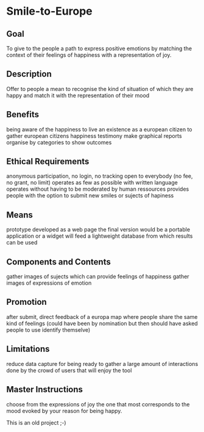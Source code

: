 # Smile-to-Europe

## Goal
To give to the people a path to express positive emotions by matching the context of their feelings of happiness with a representation of joy.

## Description
Offer to people a mean to recognise the kind of situation of which they are happy and match it with the representation of their mood

## Benefits
being aware of the happiness to live an existence as a european citizen 
to gather european citizens happiness testimony 
make graphical reports organise by categories to show outcomes 

## Ethical Requirements
anonymous participation, no login, no tracking 
open to everybody (no fee, no grant, no limit)
operates as few as possible with written language
operates without having to be moderated by human ressources 
provides people with the option to submit new smiles or sujects of hapiness

## Means
prototype developed as a web page
the final version would be a portable application or a widget
will feed a lightweight database from which results can be used

## Components and Contents 
gather images of sujects which can provide feelings of happiness
gather images of expressions of emotion

## Promotion 
after submit, direct feedback of a europa map where people share the same kind of feelings
(could have been by nomination but then should have asked people to use identify themselve)

## Limitations
reduce data capture for being ready to gather a large amount of interactions done by the crowd of users that will enjoy the tool

## Master Instructions
choose from the expressions of joy the one that most corresponds to the mood evoked by your reason for being happy.


This is an old project ;-)
